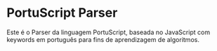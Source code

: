 # PortuScript Parser
Este é o Parser da linguagem PortuScript, baseada no JavaScript com keywords em português para fins de aprendizagem de algoritmos.